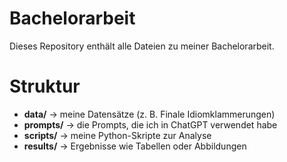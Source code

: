 # Bachelorarbeit 

Dieses Repository enthält alle Dateien zu meiner Bachelorarbeit.

# Struktur
- **data/** → meine Datensätze (z. B. Finale Idiomklammerungen)
- **prompts/** → die Prompts, die ich in ChatGPT verwendet habe
- **scripts/** → meine Python-Skripte zur Analyse
- **results/** → Ergebnisse wie Tabellen oder Abbildungen
